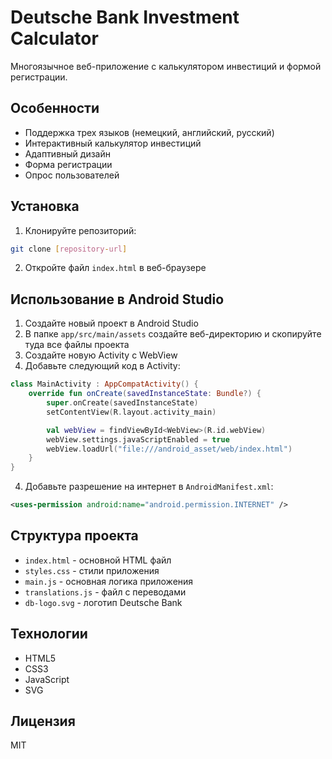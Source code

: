 # Deutsche Bank Investment Calculator

Многоязычное веб-приложение с калькулятором инвестиций и формой регистрации.

## Особенности

- Поддержка трех языков (немецкий, английский, русский)
- Интерактивный калькулятор инвестиций
- Адаптивный дизайн
- Форма регистрации
- Опрос пользователей

## Установка

1. Клонируйте репозиторий:
```bash
git clone [repository-url]
```

2. Откройте файл `index.html` в веб-браузере

## Использование в Android Studio

1. Создайте новый проект в Android Studio
2. В папке `app/src/main/assets` создайте веб-директорию и скопируйте туда все файлы проекта
3. Создайте новую Activity с WebView
4. Добавьте следующий код в Activity:

```kotlin
class MainActivity : AppCompatActivity() {
    override fun onCreate(savedInstanceState: Bundle?) {
        super.onCreate(savedInstanceState)
        setContentView(R.layout.activity_main)

        val webView = findViewById<WebView>(R.id.webView)
        webView.settings.javaScriptEnabled = true
        webView.loadUrl("file:///android_asset/web/index.html")
    }
}
```

4. Добавьте разрешение на интернет в `AndroidManifest.xml`:
```xml
<uses-permission android:name="android.permission.INTERNET" />
```

## Структура проекта

- `index.html` - основной HTML файл
- `styles.css` - стили приложения
- `main.js` - основная логика приложения
- `translations.js` - файл с переводами
- `db-logo.svg` - логотип Deutsche Bank

## Технологии

- HTML5
- CSS3
- JavaScript
- SVG

## Лицензия

MIT 